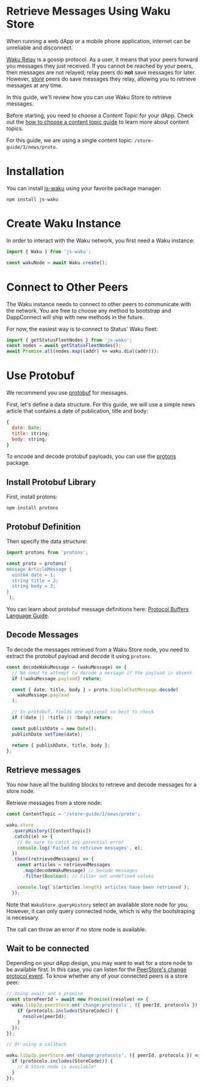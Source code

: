 # Retrieve Messages Using Waku Store

When running a web dApp or a mobile phone application,
internet can be unreliable and disconnect.

[Waku Relay](https://rfc.vac.dev/spec/18/) is a gossip protocol.
As a user, it means that your peers forward you messages they just received.
If you cannot be reached by your peers, then messages are not relayed;
relay peers do **not** save messages for later.
However, [store](https://rfc.vac.dev/spec/13/) peers do save messages they relay,
allowing you to retrieve messages at any time.

In this guide, we'll review how you can use Waku Store to retrieve messages.

Before starting, you need to choose a _Content Topic_ for your dApp.
Check out the [how to choose a content topic guide](choose-content-topic.md) to learn more about content topics.

For this guide, we are using a single content topic: `/store-guide/1/news/proto`.

# Installation

You can install [js-waku](https://npmjs.com/package/js-waku) using your favorite package manager:

```shell
npm install js-waku
```

# Create Waku Instance

In order to interact with the Waku network, you first need a Waku instance:

```js
import { Waku } from 'js-waku';

const wakuNode = await Waku.create();
```

# Connect to Other Peers

The Waku instance needs to connect to other peers to communicate with the network.
You are free to choose any method to bootstrap and DappConnect will ship with new methods in the future.

For now, the easiest way is to connect to Status' Waku fleet:

```js
import { getStatusFleetNodes } from 'js-waku';
const nodes = await getStatusFleetNodes();
await Promise.all(nodes.map((addr) => waku.dial(addr))); 
```

# Use Protobuf

We recommend you use [protobuf](https://developers.google.com/protocol-buffers/) for messages.

First, let's define a data structure.
For this guide, we will use a simple news article that contains a date of publication, title and body:

```js
{
  date: Date;
  title: string;
  body: string;
}
```

To encode and decode protobuf payloads, you can use the [protons](https://www.npmjs.com/package/protons) package.

## Install Protobuf Library

First, install protons:

```shell
npm install protons
```

## Protobuf Definition

Then specify the data structure:

```js
import protons from 'protons';

const proto = protons(`
message ArticleMessage {
  uint64 date = 1;
  string title = 2;
  string body = 3;
}
`);
```

You can learn about protobuf message definitions here:
[Protocol Buffers Language Guide](https://developers.google.com/protocol-buffers/docs/proto).

## Decode Messages

To decode the messages retrieved from a Waku Store node,
you need to extract the protobuf payload and decode it using `protons`.

```js
const decodeWakuMessage = (wakuMessage) => {
  // No need to attempt to decode a message if the payload is absent
  if (!wakuMessage.payload) return;

  const { date, title, body } = proto.SimpleChatMessage.decode(
    wakuMessage.payload
  );

  // In protobuf, fields are optional so best to check
  if (!date || !title || !body) return;

  const publishDate = new Date();
  publishDate.setTime(date);

  return { publishDate, title, body };
};
```

## Retrieve messages

You now have all the building blocks to retrieve and decode messages for a store node.

Retrieve messages from a store node:

```js
const ContentTopic = '/store-guide/1/news/proto';

waku.store
  .queryHistory([ContentTopic])
  .catch((e) => {
    // Be sure to catch any potential error
    console.log('Failed to retrieve messages', e);
  })
  .then((retrievedMessages) => {
    const articles = retrievedMessages
      .map(decodeWakuMessage) // Decode messages
      .filter(Boolean); // Filter out undefined values

    console.log(`${articles.length} articles have been retrieved`);
  });
```

Note that `WakuStore.queryHistory` select an available store node for you.
However, it can only query connected node, which is why the bootstraping is necessary.

The call can throw an error if no store node is available.

## Wait to be connected

Depending on your dApp design, you may want to wait for a store node to be available first.
In this case, you can listen for the [PeerStore's change protocol event](https://github.com/libp2p/js-libp2p/blob/master/doc/API.md#known-protocols-for-a-peer-change).
To know whether any of your connected peers is a store peer:

```js
// Using await and a promise
const storePeerId = await new Promise((resolve) => {
  waku.libp2p.peerStore.on('change:protocols', ({ peerId, protocols }) => {
    if (protocols.includes(StoreCodec)) {
      resolve(peerId);
    }
  });
});

// Or using a callback

waku.libp2p.peerStore.on('change:protocols', ({ peerId, protocols }) => {
  if (protocols.includes(StoreCodec)) {
    // A Store node is available!
  }
});
```
